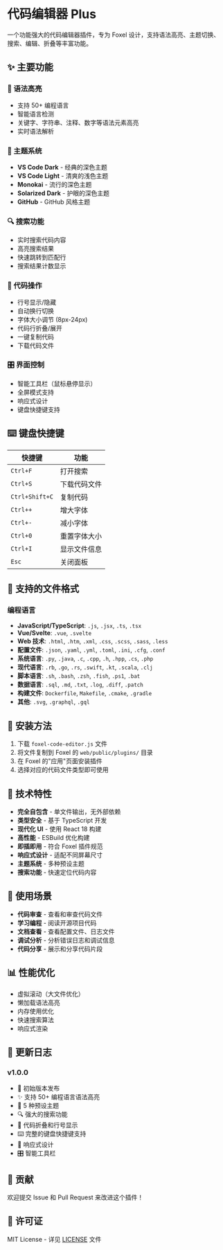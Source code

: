 # 代码编辑器 Plus

一个功能强大的代码编辑器插件，专为 Foxel 设计，支持语法高亮、主题切换、搜索、编辑、折叠等丰富功能。

## ✨ 主要功能

### 🎨 语法高亮
- 支持 50+ 编程语言
- 智能语言检测
- 关键字、字符串、注释、数字等语法元素高亮
- 实时语法解析

### 🌈 主题系统
- **VS Code Dark** - 经典的深色主题
- **VS Code Light** - 清爽的浅色主题  
- **Monokai** - 流行的深色主题
- **Solarized Dark** - 护眼的深色主题
- **GitHub** - GitHub 风格主题

### 🔍 搜索功能
- 实时搜索代码内容
- 高亮搜索结果
- 快速跳转到匹配行
- 搜索结果计数显示

### 📝 代码操作
- 行号显示/隐藏
- 自动换行切换
- 字体大小调节 (8px-24px)
- 代码行折叠/展开
- 一键复制代码
- 下载代码文件

### 🎛️ 界面控制
- 智能工具栏（鼠标悬停显示）
- 全屏模式支持
- 响应式设计
- 键盘快捷键支持

## ⌨️ 键盘快捷键

| 快捷键 | 功能 |
|--------|------|
| `Ctrl+F` | 打开搜索 |
| `Ctrl+S` | 下载代码文件 |
| `Ctrl+Shift+C` | 复制代码 |
| `Ctrl++` | 增大字体 |
| `Ctrl+-` | 减小字体 |
| `Ctrl+0` | 重置字体大小 |
| `Ctrl+I` | 显示文件信息 |
| `Esc` | 关闭面板 |

## 📁 支持的文件格式

### 编程语言
- **JavaScript/TypeScript**: `.js`, `.jsx`, `.ts`, `.tsx`
- **Vue/Svelte**: `.vue`, `.svelte`
- **Web 技术**: `.html`, `.htm`, `.xml`, `.css`, `.scss`, `.sass`, `.less`
- **配置文件**: `.json`, `.yaml`, `.yml`, `.toml`, `.ini`, `.cfg`, `.conf`
- **系统语言**: `.py`, `.java`, `.c`, `.cpp`, `.h`, `.hpp`, `.cs`, `.php`
- **现代语言**: `.rb`, `.go`, `.rs`, `.swift`, `.kt`, `.scala`, `.clj`
- **脚本语言**: `.sh`, `.bash`, `.zsh`, `.fish`, `.ps1`, `.bat`
- **数据语言**: `.sql`, `.md`, `.txt`, `.log`, `.diff`, `.patch`
- **构建文件**: `Dockerfile`, `Makefile`, `.cmake`, `.gradle`
- **其他**: `.svg`, `.graphql`, `.gql`

## 🚀 安装方法

1. 下载 `foxel-code-editor.js` 文件
2. 将文件复制到 Foxel 的 `web/public/plugins/` 目录
3. 在 Foxel 的"应用"页面安装插件
4. 选择对应的代码文件类型即可使用

## 🔧 技术特性

- **完全自包含** - 单文件输出，无外部依赖
- **类型安全** - 基于 TypeScript 开发
- **现代化 UI** - 使用 React 18 构建
- **高性能** - ESBuild 优化构建
- **即插即用** - 符合 Foxel 插件规范
- **响应式设计** - 适配不同屏幕尺寸
- **主题系统** - 多种预设主题
- **搜索功能** - 快速定位代码内容

## 🎯 使用场景

- **代码审查** - 查看和审查代码文件
- **学习编程** - 阅读开源项目代码
- **文档查看** - 查看配置文件、日志文件
- **调试分析** - 分析错误日志和调试信息
- **代码分享** - 展示和分享代码片段

## 📊 性能优化

- 虚拟滚动（大文件优化）
- 懒加载语法高亮
- 内存使用优化
- 快速搜索算法
- 响应式渲染

## 🔄 更新日志

### v1.0.0
- 🎉 初始版本发布
- ✨ 支持 50+ 编程语言语法高亮
- 🎨 5 种预设主题
- 🔍 强大的搜索功能
- 📝 代码折叠和行号显示
- ⌨️ 完整的键盘快捷键支持
- 📱 响应式设计
- 🎛️ 智能工具栏

## 🤝 贡献

欢迎提交 Issue 和 Pull Request 来改进这个插件！

## 📄 许可证

MIT License - 详见 [LICENSE](../LICENSE) 文件
